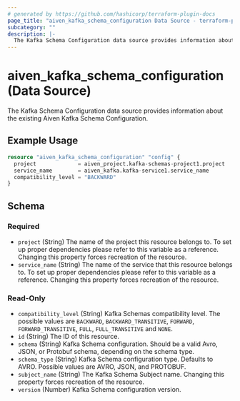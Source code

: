 ```yaml
---
# generated by https://github.com/hashicorp/terraform-plugin-docs
page_title: "aiven_kafka_schema_configuration Data Source - terraform-provider-aiven"
subcategory: ""
description: |-
  The Kafka Schema Configuration data source provides information about the existing Aiven Kafka Schema Configuration.
---
```


# aiven_kafka_schema_configuration (Data Source)

The Kafka Schema Configuration data source provides information about the existing Aiven Kafka Schema Configuration.

## Example Usage

```terraform
resource "aiven_kafka_schema_configuration" "config" {
  project             = aiven_project.kafka-schemas-project1.project
  service_name        = aiven_kafka.kafka-service1.service_name
  compatibility_level = "BACKWARD"
}
```

<!-- schema generated by tfplugindocs -->
## Schema

### Required

- `project` (String) The name of the project this resource belongs to. To set up proper dependencies please refer to this variable as a reference. Changing this property forces recreation of the resource.
- `service_name` (String) The name of the service that this resource belongs to. To set up proper dependencies please refer to this variable as a reference. Changing this property forces recreation of the resource.

### Read-Only

- `compatibility_level` (String) Kafka Schemas compatibility level. The possible values are `BACKWARD`, `BACKWARD_TRANSITIVE`, `FORWARD`, `FORWARD_TRANSITIVE`, `FULL`, `FULL_TRANSITIVE` and `NONE`.
- `id` (String) The ID of this resource.
- `schema` (String) Kafka Schema configuration. Should be a valid Avro, JSON, or Protobuf schema, depending on the schema type.
- `schema_type` (String) Kafka Schema configuration type. Defaults to AVRO. Possible values are AVRO, JSON, and PROTOBUF.
- `subject_name` (String) The Kafka Schema Subject name. Changing this property forces recreation of the resource.
- `version` (Number) Kafka Schema configuration version.
